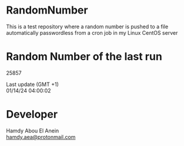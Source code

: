 # RandomNumber    
This is a test repository where a random number is pushed to a file automatically passwordless from a cron job in my Linux CentOS server    
# Random Number of the last run   
25857
      
Last update (GMT +1)    
01/14/24 04:00:02
# Developer    
Hamdy Abou El Anein   
hamdy.aea@protonmail.com
